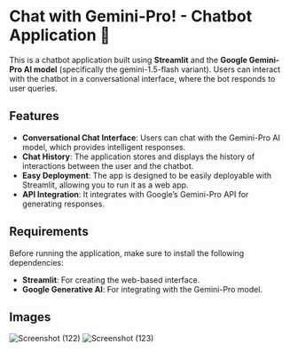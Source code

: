 # Chat with Gemini-Pro! - Chatbot Application 🤖

This is a chatbot application built using **Streamlit** and the **Google Gemini-Pro AI model** (specifically the gemini-1.5-flash variant). Users can interact with the chatbot in a conversational interface, where the bot responds to user queries.

## Features
- **Conversational Chat Interface**: Users can chat with the Gemini-Pro AI model, which provides intelligent responses.
- **Chat History**: The application stores and displays the history of interactions between the user and the chatbot.
- **Easy Deployment**: The app is designed to be easily deployable with Streamlit, allowing you to run it as a web app.
- **API Integration**: It integrates with Google’s Gemini-Pro API for generating responses.

## Requirements
Before running the application, make sure to install the following dependencies:

- **Streamlit**: For creating the web-based interface.
- **Google Generative AI**: For integrating with the Gemini-Pro model.

## Images
![Screenshot (122)](https://github.com/user-attachments/assets/5a0f6052-4a93-49a7-9b4e-27f2790744b7)
![Screenshot (123)](https://github.com/user-attachments/assets/2f1830d0-61a6-4b3b-83fe-8db49afcd72d)
